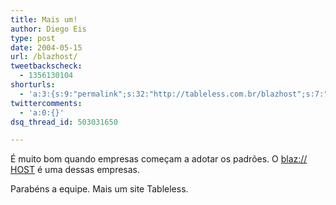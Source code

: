 ```yaml
---
title: Mais um!
author: Diego Eis
type: post
date: 2004-05-15
url: /blazhost/
tweetbackscheck:
  - 1356130104
shorturls:
  - 'a:3:{s:9:"permalink";s:32:"http://tableless.com.br/blazhost";s:7:"tinyurl";s:26:"http://tinyurl.com/3dvm35x";s:4:"isgd";s:19:"http://is.gd/Bvz6PM";}'
twittercomments:
  - 'a:0:{}'
dsq_thread_id: 503031650

---
```

É muito bom quando empresas começam a adotar os padrões. O [blaz:// HOST][1] é uma dessas empresas.
  
Parabéns a equipe. Mais um site Tableless.

 [1]: http://www.blazhost.com.br/